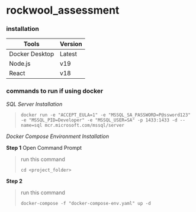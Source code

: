 # rockwool_assessment

### installation
| Tools | Version |
| ----------- | ----------- |
| Docker Desktop | Latest |
| Node.js | v19 |
| React | v18 |

### commands to run if using docker
*SQL Server Installation*
> `docker run -e "ACCEPT_EULA=1" -e "MSSQL_SA_PASSWORD=P@ssword123" -e "MSSQL_PID=Developer" -e "MSSQL_USER=SA" -p 1433:1433 -d --name=sql mcr.microsoft.com/mssql/server`
> 
*Docker Compose Environment Installation*

**Step 1**
Open Command Prompt
> run this command
>
> `cd <project_folder>`

**Step 2** 
> run this command
> 
> `docker-compose -f "docker-compose-env.yaml" up -d`
